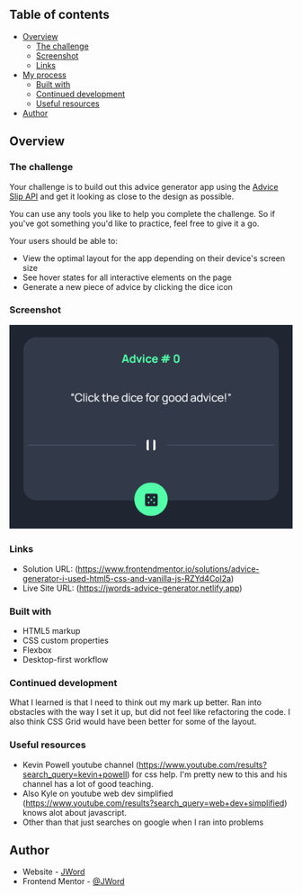 ## Table of contents

-   [Overview](#overview)
    -   [The challenge](#the-challenge)
    -   [Screenshot](#screenshot)
    -   [Links](#links)
-   [My process](#my-process)
    -   [Built with](#built-with)
    -   [Continued development](#continued-development)
    -   [Useful resources](#useful-resources)
-   [Author](#author)

## Overview

### The challenge

Your challenge is to build out this advice generator app using the [Advice Slip API](https://api.adviceslip.com) and get it looking as close to the design as possible.

You can use any tools you like to help you complete the challenge. So if you've got something you'd like to practice, feel free to give it a go.

Your users should be able to:

-   View the optimal layout for the app depending on their device's screen size
-   See hover states for all interactive elements on the page
-   Generate a new piece of advice by clicking the dice icon

### Screenshot

![Screenshot](https://github.com/jwren4170/advice-generator/blob/master/Screenshot.png)

### Links

-   Solution URL: (https://www.frontendmentor.io/solutions/advice-generator-i-used-html5-css-and-vanilla-js-RZYd4Col2a)
-   Live Site URL: (https://jwords-advice-generator.netlify.app)

### Built with

-   HTML5 markup
-   CSS custom properties
-   Flexbox
-   Desktop-first workflow

### Continued development

What I learned is that I need to think out my mark up better. Ran into obstacles with the way I set it up, but did not feel like refactoring the code. I also think CSS Grid would have been better for some of the layout.

### Useful resources

-   Kevin Powell youtube channel (https://www.youtube.com/results?search_query=kevin+powell) for css help. I'm pretty new to this and his channel has a lot of good teaching.
-   Also Kyle on youtube web dev simplified (https://www.youtube.com/results?search_query=web+dev+simplified) knows alot about javascript.
-   Other than that just searches on google when I ran into problems

## Author

-   Website - [JWord](https://www.your-site.com)
-   Frontend Mentor - [@JWord](https://www.frontendmentor.io/profile/jwren4170)
